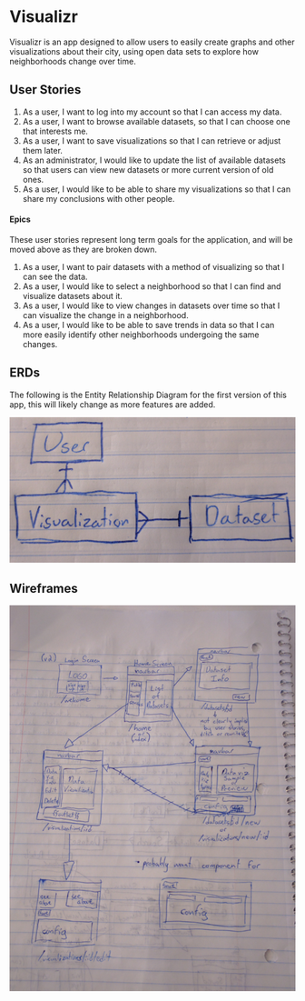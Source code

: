 # Visualizr

Visualizr is an app designed to allow users to easily create graphs and other visualizations about their city, using open data sets to explore how neighborhoods change over time.

## User Stories

1. As a user, I want to log into my account so that I can access my data.
2. As a user, I want to browse available datasets, so that I can choose one that interests me.
3. As a user, I want to save visualizations so that I can retrieve or adjust them later.
4. As an administrator, I would like to update the list of available datasets so that users can view new datasets or more current version of old ones.
5. As a user, I would like to be able to share my visualizations so that I can share my conclusions with other people.

#### Epics

These user stories represent long term goals for the application, and will be moved above as they are broken down.

1. As a user, I want to pair datasets with a method of visualizing so that I can see the data.
2. As a user, I would like to select a neighborhood so that I can find and visualize datasets about it.
3. As a user, I would like to view changes in datasets over time so that I can visualize the change in a neighborhood.
4. As a user, I would like to be able to save trends in data so that I can more easily identify other neighborhoods undergoing the same changes.

## ERDs

The following is the Entity Relationship Diagram for the first version of this app, this will likely change as more features are added.

![ERDs version 1](erdv1.jpg)

## Wireframes

![Wireframes version 1](wireframesv1.jpg)
